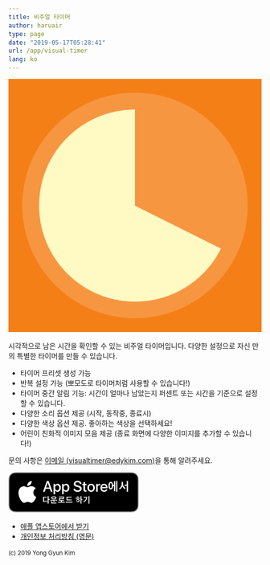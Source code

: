 ```yaml
---
title: 비주얼 타이머
author: haruair
type: page
date: "2019-05-17T05:28:41"
url: /app/visual-timer
lang: ko
---
```


![](icon.png)

시각적으로 남은 시간을 확인할 수 있는 비주얼 타이머입니다. 다양한 설정으로 자신 만의 특별한 타이머를 만들 수 있습니다.

- 타이머 프리셋 생성 가능
- 반복 설정 가능 (뽀모도로 타이머처럼 사용할 수 있습니다!)
- 타이머 중간 알림 기능: 시간이 얼마나 남았는지 퍼센트 또는 시간을 기준으로 설정할 수 있습니다.
- 다양한 소리 옵션 제공 (시작, 동작중, 종료시)
- 다양한 색상 옵션 제공. 좋아하는 색상을 선택하세요!
- 어린이 친화적 이미지 모음 제공 (종료 화면에 다양한 이미지를 추가할 수 있습니다!)

문의 사항은 [이메일 (visualtimer@edykim.com)](mailto:visualtimer@edykim.com)을 통해 알려주세요.

[![앱 내려받기](../ko-download.svg)](https://apps.apple.com/kr/app/id1458639178)

- [애플 앱스토어에서 받기](https://apps.apple.com/kr/app/id1458639178)
- [개인정보 처리방침 (영문)](/app/visual-timer/privacy-policy)

<small>(c) 2019 Yong Gyun Kim</small>
